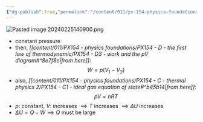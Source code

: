 ```yaml
---
{"dg-publish":true,"permalink":"/content/011/px-154-physics-foundations/px-154-d-the-first-law-of-thermodynamic/px-154-d4a-isobars/","created":"2024-11-25T10:50:32.000+00:00","updated":"2024-11-26T19:50:47.500+00:00"}
---
```


![Pasted image 20240225140900.png](/img/user/pics/Pasted%20image%2020240225140900.png)
- constant pressure 
- then, *[[content/011/PX154 - physics foundations/PX154 - D - the first law of thermodynamic/PX154 - D3 - work and the pV diagram#^8e7f8e\|from here]]*: 
$$W=p(V_1-V_2)$$
- also, *[[content/011/PX154 - physics foundations/PX154 - C - thermal physics 2/PX154 - C1 - ideal gas equation of state#^b45b14\|from here]]*: 
$$pV=nRT$$
- $p:$ constant, $V:$ increases $\implies T$ increases $\implies \Delta U$ increases
- $\Delta U = Q-W \implies Q$ must be large
